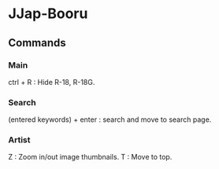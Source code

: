 # JJap-Booru


## Commands

### Main
ctrl + R : Hide R-18, R-18G.

### Search
(entered keywords) + enter : search and move to search page.

### Artist
Z : Zoom in/out image thumbnails.
T : Move to top.